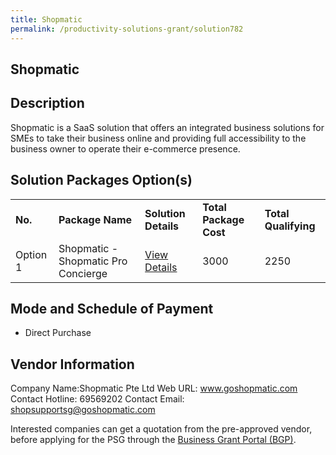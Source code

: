 ```yaml
---
title: Shopmatic
permalink: /productivity-solutions-grant/solution782
---
```


## Shopmatic

## Description

Shopmatic is a SaaS solution that offers an integrated business solutions for SMEs to take their business online and providing full accessibility to the business owner to operate their e-commerce presence.

## Solution Packages Option(s)

<table>
<tr>
<td><b>No.</b></td>
<td><b>Package Name</b></td>
<td><b>Solution Details</b></td>
<td><b>Total Package Cost</b></td>
<td><b>Total Qualifying</b></td>
</tr>
<tr>
<td>Option 1</td>
<td>Shopmatic - Shopmatic Pro Concierge</td>
<td><a href='https://www.gobusiness.gov.sg/images/psg/Desensitised_Shopmatic_Modified_Annex_3_wef_1_march_2021.pdf'>View Details</a></td>
<td>3000</td>
<td>2250</td>
</tr>
</table>

## Mode and Schedule of Payment

 - Direct Purchase

## Vendor Information

 Company Name:Shopmatic Pte Ltd 
Web URL: www.goshopmatic.com 
Contact Hotline: 69569202 
Contact Email: shopsupportsg@goshopmatic.com 


Interested companies can get a quotation from the pre-approved vendor, before applying for the PSG through the <a href='https://www.businessgrants.gov.sg/'>Business Grant Portal (BGP)</a>.
